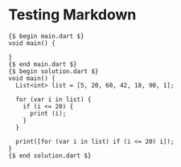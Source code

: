 # Testing Markdown

```run-dartpad:theme-light:mode-dart:run-true
{$ begin main.dart $}
void main() {
  
}
{$ end main.dart $}
{$ begin solution.dart $}
void main() {
  List<int> list = [5, 20, 60, 42, 18, 90, 1];
  
  for (var i in list) {
    if (i <= 20) {
      print (i);
    }
  }
  
  print([for (var i in list) if (i <= 20) i]);
}
{$ end solution.dart $}
```
